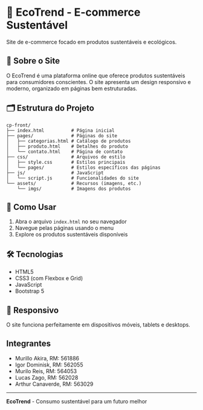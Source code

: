 # 🌱 EcoTrend - E-commerce Sustentável

Site de e-commerce focado em produtos sustentáveis e ecológicos.

## 📱 Sobre o Site

O EcoTrend é uma plataforma online que oferece produtos sustentáveis para consumidores conscientes. O site apresenta um design responsivo e moderno, organizado em páginas bem estruturadas.

## 🗂️ Estrutura do Projeto

```
cp-front/
├── index.html          # Página inicial
├── pages/              # Páginas do site
│   ├── categorias.html # Catálogo de produtos
│   ├── produto.html    # Detalhes do produto
│   └── contato.html    # Página de contato
├── css/                # Arquivos de estilo
│   ├── style.css       # Estilos principais
│   └── pages/          # Estilos específicos das páginas
├── js/                 # JavaScript
│   └── script.js       # Funcionalidades do site
└── assets/             # Recursos (imagens, etc.)
    └── imgs/           # Imagens dos produtos
```

## 🚀 Como Usar

1. Abra o arquivo `index.html` no seu navegador
2. Navegue pelas páginas usando o menu
3. Explore os produtos sustentáveis disponíveis

## 🛠️ Tecnologias

- HTML5
- CSS3 (com Flexbox e Grid)
- JavaScript
- Bootstrap 5

## 📱 Responsivo

O site funciona perfeitamente em dispositivos móveis, tablets e desktops.

## Integrantes

- Murillo Akira, RM: 561886
- Igor Dominisk, RM: 562055
- Murilo Reis, RM: 564053
- Lucas Zago, RM: 562028
- Arthur Canaverde, RM: 563029


---

**EcoTrend** - Consumo sustentável para um futuro melhor
